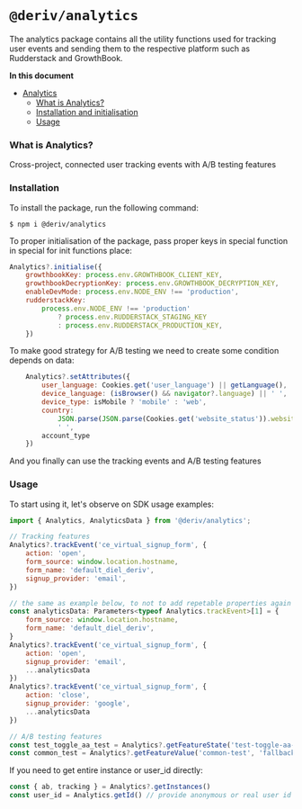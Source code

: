 # `@deriv/analytics`

The analytics package contains all the utility functions used for tracking user events and sending them to the respective platform such as Rudderstack and GrowthBook.

**In this document**

-   [Analytics](#analytics)
    -   [What is Analytics?](#what-is-analytics)
    -   [Installation and initialisation](#installation)
    -   [Usage](#usage)

### What is Analytics?

Cross-project, connected user tracking events with A/B testing features 

### Installation

To install the package, run the following command:

```
$ npm i @deriv/analytics
```

To proper initialisation of the package, pass proper keys in special function in special for init functions place:

```js
Analytics?.initialise({
    growthbookKey: process.env.GROWTHBOOK_CLIENT_KEY,
    growthbookDecryptionKey: process.env.GROWTHBOOK_DECRYPTION_KEY,
    enableDevMode: process.env.NODE_ENV !== 'production',
    rudderstackKey:
        process.env.NODE_ENV !== 'production'
            ? process.env.RUDDERSTACK_STAGING_KEY
            : process.env.RUDDERSTACK_PRODUCTION_KEY,
    })
```

To make good strategy for A/B testing we need to create some condition depends on data:

```js
    Analytics?.setAttributes({
        user_language: Cookies.get('user_language') || getLanguage(),
        device_language: (isBrowser() && navigator?.language) || ' ',
        device_type: isMobile ? 'mobile' : 'web',
        country:
            JSON.parse(JSON.parse(Cookies.get('website_status')).website_status).clients_country ||
            ' ',
        account_type
    })
```

And you finally can use the tracking events and A/B testing features

### Usage

To start using it, let's observe on SDK usage examples:

```js
import { Analytics, AnalyticsData } from '@deriv/analytics';

// Tracking features
Analytics?.trackEvent('ce_virtual_signup_form', {
    action: 'open',
    form_source: window.location.hostname,
    form_name: 'default_diel_deriv',
    signup_provider: 'email',
})

// the same as example below, to not to add repetable properties again and again
const analyticsData: Parameters<typeof Analytics.trackEvent>[1] = {
    form_source: window.location.hostname,
    form_name: 'default_diel_deriv',
}
Analytics?.trackEvent('ce_virtual_signup_form', {
    action: 'open',
    signup_provider: 'email',
    ...analyticsData
})
Analytics?.trackEvent('ce_virtual_signup_form', {
    action: 'close',
    signup_provider: 'google',
    ...analyticsData
})

// A/B testing features
const test_toggle_aa_test = Analytics?.getFeatureState('test-toggle-aa-test') // returns value of experiment
const common_test = Analytics?.getFeatureValue('common-test', 'fallback') // returns feature flag's boolen
```

If you need to get entire instance or user_id directly:
```js
const { ab, tracking } = Analytics?.getInstances()
const user_id = Analytics.getId() // provide anonymous or real user id
```

